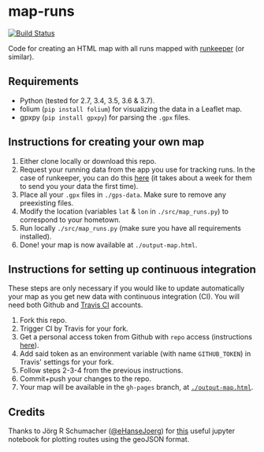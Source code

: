 # map-runs

[![Build Status](https://travis-ci.org/BenjaSanchez/map-runs.svg?branch=master)](https://travis-ci.org/BenjaSanchez/map-runs)

Code for creating an HTML map with all runs mapped with [runkeeper](http://runkeeper.com) (or similar).

## Requirements

* Python (tested for 2.7, 3.4, 3.5, 3.6 & 3.7).
* folium (`pip install folium`) for visualizing the data in a Leaflet map.
* gpxpy (`pip install gpxpy`) for parsing the `.gpx` files.

## Instructions for creating your own map

1. Either clone locally or download this repo.
2. Request your running data from the app you use for tracking runs. In the case of runkeeper, you can do this [here](https://runkeeper.com/exportData) (it takes about a week for them to send you your data the first time).
3. Place all your `.gpx` files in `./gps-data`. Make sure to remove any preexisting files.
4. Modify the location (variables `lat` & `lon` in `./src/map_runs.py`) to correspond to your hometown.
5. Run locally `./src/map_runs.py` (make sure you have all requirements installed).
6. Done! your map is now available at `./output-map.html`.

## Instructions for setting up continuous integration

These steps are only necessary if you would like to update automatically your map as you get new data with continuous integration (CI). You will need both Github and [Travis CI](https://travis-ci.org) accounts.

1. Fork this repo.
2. Trigger CI by Travis for your fork.
3. Get a personal access token from Github with `repo` access (instructions [here](https://help.github.com/en/articles/creating-a-personal-access-token-for-the-command-line)).
4. Add said token as an environment variable (with name `GITHUB_TOKEN`) in Travis' settings for your fork.
5. Follow steps 2-3-4 from the previous instructions.
6. Commit+push your changes to the repo.
7. Your map will be available in the `gh-pages` branch, at [`./output-map.html`](https://benjasanchez.github.io/map-runs/output-map.html).

## Credits

Thanks to Jörg R Schumacher ([@eHanseJoerg](https://github.com/eHanseJoerg)) for [this](https://nbviewer.jupyter.org/github/eHanseJoerg/folium/blob/master/examples/Highlight_Function.ipynb) useful jupyter notebook for plotting routes using the geoJSON format.
